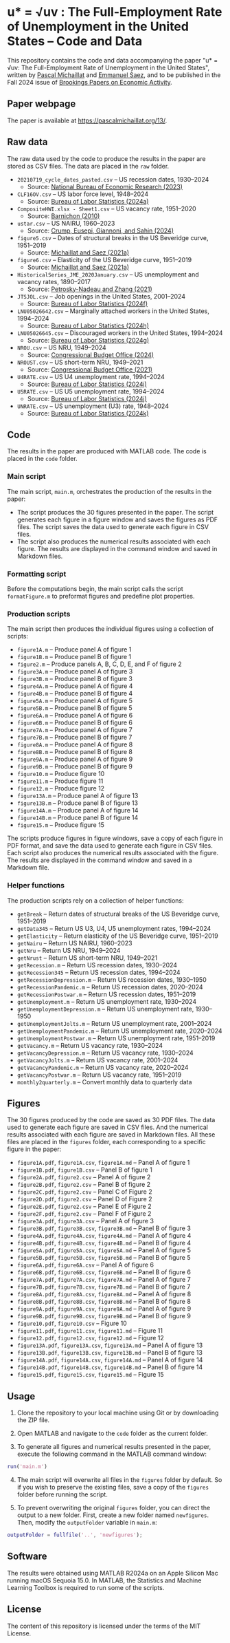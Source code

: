 # u* = √uv : The Full-Employment Rate of Unemployment in the United States – Code and Data

This repository contains the code and data accompanying the paper "u* = √uv: The Full-Employment Rate of Unemployment in the United States", written by [Pascal Michaillat](https://pascalmichaillat.org) and [Emmanuel Saez](https://eml.berkeley.edu/~saez/), and to be published in the Fall 2024 issue of [Brookings Papers on Economic Activity](https://www.brookings.edu/events/bpea-fall-2024-conference/).

## Paper webpage

The paper is available at https://pascalmichaillat.org/13/.

## Raw data

The raw data used by the code to produce the results in the paper are stored as CSV files. The data are placed in the `raw` folder. 

+ `20210719_cycle_dates_pasted.csv` – US recession dates, 1930–2024
	+ Source: [National Bureau of Economic Research (2023)](http://data.nber.org/data/cycles/)
+ `CLF16OV.csv` – US labor force level, 1948–2024
	+ Source: [Bureau of Labor Statistics (2024a)](https://fred.stlouisfed.org/series/CLF16OV)
+ `CompositeHWI.xlsx - Sheet1.csv` – US vacancy rate, 1951–2020
	+ Source: [Barnichon (2010)](https://docs.google.com/spreadsheets/d/1fkMinSHkjTL99-bLZYFldQ8rHtgh8lxd)
+ `ustar.csv` – US NAIRU, 1960–2023
	+ Source: [Crump, Eusepi, Giannoni, and Sahin (2024)](https://doi.org/10.1016/j.jmoneco.2024.103580)
+ `figure5.csv` – Dates of structural breaks in the US Beveridge curve, 1951–2019
	+ Source: [Michaillat and Saez (2021a)](https://github.com/pmichaillat/unemployment-gap)
+ `figure6.csv` – Elasticity of the US Beveridge curve, 1951–2019
	+ Source: [Michaillat and Saez (2021a)](https://github.com/pmichaillat/unemployment-gap)
+ `HistoricalSeries_JME_2020January.csv` – US unemployment and vacancy rates, 1890–2017
	+ Source: [Petrosky-Nadeau and Zhang (2021)](https://docs.google.com/spreadsheets/d/1Ym0zkHZtIvb73zjLzL2cz_P5lXrulzFgvZpA5ZYyElI)
+ `JTSJOL.csv` – Job openings in the United States, 2001–2024
	+ Source: [Bureau of Labor Statistics (2024f)](https://fred.stlouisfed.org/series/JTSJOL)
+ `LNU05026642.csv` – Marginally attached workers in the United States, 1994–2024
	+ Source: [Bureau of Labor Statistics (2024h)](https://fred.stlouisfed.org/series/LNU05026642)
+ `LNU05026645.csv` – Discouraged workers in the United States, 1994–2024
	+ Source: [Bureau of Labor Statistics (2024g)](https://fred.stlouisfed.org/series/LNU05026645)
+ `NROU.csv` – US NRU, 1949–2024
	+ Source: [Congressional Budget Office (2024)](https://fred.stlouisfed.org/series/NROU)
+ `NROUST.csv` – US short-term NRU, 1949–2021
	+ Source: [Congressional Budget Office (2021)](https://fred.stlouisfed.org/series/NROUST)
+ `U4RATE.csv` – US U4 unemployment rate, 1994–2024
	+ Source: [Bureau of Labor Statistics (2024i)](https://fred.stlouisfed.org/series/U4RATE)
+ `U5RATE.csv` – US U5 unemployment rate, 1994–2024
	+ Source: [Bureau of Labor Statistics (2024j)](https://fred.stlouisfed.org/series/U5RATE)
+ `UNRATE.csv` – US unemployment (U3) rate, 1948–2024
	+ Source: [Bureau of Labor Statistics (2024k)](https://fred.stlouisfed.org/series/UNRATE)

## Code

The results in the paper are produced with MATLAB code. The code is placed in the `code` folder.

### Main script

The main script, `main.m`, orchestrates the production of the results in the paper:

+ The script produces the 30 figures presented in the paper. The script generates each figure in a figure window and saves the figures as PDF files. The script saves the data used to generate each figure in CSV files.
+ The script also produces the numerical results associated with each figure. The results are displayed in the command window and saved in Markdown files.

### Formatting script

Before the computations begin, the main script calls the script `formatFigure.m` to preformat figures and predefine plot properties.

### Production scripts

The main script then produces the individual figures using a collection of scripts:

+ `figure1A.m` – Produce panel A of figure 1
+ `figure1B.m` – Produce panel B of figure 1
+ `figure2.m` – Produce panels A, B, C, D, E, and F of figure 2
+ `figure3A.m` – Produce panel A of figure 3
+ `figure3B.m` – Produce panel B of figure 3
+ `figure4A.m` – Produce panel A of figure 4
+ `figure4B.m` – Produce panel B of figure 4
+ `figure5A.m` – Produce panel A of figure 5
+ `figure5B.m` – Produce panel B of figure 5
+ `figure6A.m` – Produce panel A of figure 6
+ `figure6B.m` – Produce panel B of figure 6
+ `figure7A.m` – Produce panel A of figure 7
+ `figure7B.m` – Produce panel B of figure 7
+ `figure8A.m` – Produce panel A of figure 8
+ `figure8B.m` – Produce panel B of figure 8
+ `figure9A.m` – Produce panel A of figure 9
+ `figure9B.m` – Produce panel B of figure 9
+ `figure10.m` – Produce figure 10
+ `figure11.m` – Produce figure 11
+ `figure12.m` – Produce figure 12
+ `figure13A.m` – Produce panel A of figure 13
+ `figure13B.m` – Produce panel B of figure 13
+ `figure14A.m` – Produce panel A of figure 14
+ `figure14B.m` – Produce panel B of figure 14
+ `figure15.m` – Produce figure 15

The scripts produce figures in figure windows, save a copy of each figure in PDF format, and save the data used to generate each figure in CSV files. Each script also produces the numerical results associated with the figure. The results are displayed in the command window and saved in a Markdown file.

### Helper functions

The production scripts rely on a collection of helper functions:
 
+ `getBreak` – Return dates of structural breaks of the US Beveridge curve, 1951–2019
+ `getData345` – Return US U3, U4, U5 unemployment rates, 1994–2024
+ `getElasticity` – Return elasticity of the US Beveridge curve, 1951–2019
+ `getNairu` – Return US NAIRU, 1960–2023
+ `getNru` – Return US NRU, 1949–2024
+ `getNrust` – Return US short-term NRU, 1949–2021
+ `getRecession.m` – Return US recession dates, 1930–2024
+ `getRecession345` – Return US recession dates, 1994–2024
+ `getRecessionDepression.m` – Return US recession dates, 1930–1950
+ `getRecessionPandemic.m` – Return US recession dates, 2020–2024
+ `getRecessionPostwar.m` – Return US recession dates, 1951–2019
+ `getUnemployment.m` – Return US unemployment rate, 1930–2024
+ `getUnemploymentDepression.m` – Return US unemployment rate, 1930–1950
+ `getUnemploymentJolts.m` – Return US unemployment rate, 2001–2024
+ `getUnemploymentPandemic.m` – Return US unemployment rate, 2020–2024
+ `getUnemploymentPostwar.m` – Return US unemployment rate, 1951–2019
+ `getVacancy.m` – Return US vacancy rate, 1930–2024
+ `getVacancyDepression.m` – Return US vacancy rate, 1930–2024
+ `getVacancyJolts.m` – Return US vacancy rate, 2001–2024
+ `getVacancyPandemic.m` – Return US vacancy rate, 2020–2024
+ `getVacancyPostwar.m` – Return US vacancy rate, 1951–2019
+ `monthly2quarterly.m` – Convert monthly data to quarterly data

## Figures

The 30 figures produced by the code are saved as 30 PDF files. The data used to generate each figure are saved in CSV files. And the numerical results associated with each figure are saved in Markdown files. All these files are placed in the `figures` folder, each corresponding to a specific figure in the paper:

+ `figure1A.pdf`, `figure1A.csv`, `figure1A.md` – Panel A of figure 1
+ `figure1B.pdf`, `figure1B.csv` – Panel B of figure 1
+ `figure2A.pdf`, `figure2.csv` – Panel A of figure 2
+ `figure2B.pdf`, `figure2.csv` – Panel B of figure 2
+ `figure2C.pdf`, `figure2.csv` – Panel C of Figure 2
+ `figure2D.pdf`, `figure2.csv` – Panel D of Figure 2
+ `figure2E.pdf`, `figure2.csv` – Panel E of Figure 2
+ `figure2F.pdf`, `figure2.csv` – Panel F of Figure 2
+ `figure3A.pdf`, `figure3A.csv` – Panel A of figure 3
+ `figure3B.pdf`, `figure3B.csv`, `figure3B.md` –  Panel B of figure 3
+ `figure4A.pdf`, `figure4A.csv`, `figure4A.md` – Panel A of figure 4
+ `figure4B.pdf`, `figure4B.csv`, `figure4B.md` – Panel B of figure 4
+ `figure5A.pdf`, `figure5A.csv`, `figure5A.md` – Panel A of figure 5
+ `figure5B.pdf`, `figure5B.csv`, `figure5B.md` – Panel B of figure 5
+ `figure6A.pdf`, `figure6A.csv` – Panel A of figure 6
+ `figure6B.pdf`, `figure6B.csv`, `figure6B.md` – Panel B of figure 6
+ `figure7A.pdf`, `figure7A.csv`, `figure7A.md` – Panel A of figure 7
+ `figure7B.pdf`, `figure7B.csv`, `figure7B.md` – Panel B of figure 7
+ `figure8A.pdf`, `figure8A.csv`, `figure8A.md` – Panel A of figure 8
+ `figure8B.pdf`, `figure8B.csv`, `figure8B.md` – Panel B of figure 8
+ `figure9A.pdf`, `figure9A.csv`, `figure9A.md` – Panel A of figure 9
+ `figure9B.pdf`, `figure9B.csv`, `figure9B.md` – Panel B of figure 9
+ `figure10.pdf`, `figure10.csv` – Figure 10
+ `figure11.pdf`, `figure11.csv`, `figure11.md` – Figure 11
+ `figure12.pdf`, `figure12.csv`, `figure12.md` – Figure 12
+ `figure13A.pdf`, `figure13A.csv`, `figure13A.md` – Panel A of figure 13
+ `figure13B.pdf`, `figure13B.csv`, `figure13B.md` – Panel B of figure 13
+ `figure14A.pdf`, `figure14A.csv`, `figure14A.md` – Panel A of figure 14
+ `figure14B.pdf`, `figure14B.csv`, `figure14B.md` – Panel B of figure 14
+ `figure15.pdf`, `figure15.csv`, `figure15.md` – Figure 15

## Usage

1. Clone the repository to your local machine using Git or by downloading the ZIP file.

2. Open MATLAB and navigate to the `code` folder as the current folder.

3. To generate all figures and numerical results presented in the paper, execute the following command in the MATLAB command window:

```matlab
run('main.m')
```

4. The main script will overwrite all files in the `figures` folder by default. So if you wish to preserve the existing files, save a copy of the `figures` folder before running the script.

5. To prevent overwriting the original `figures` folder, you can direct the output to a new folder. First, create a new folder named `newfigures`. Then, modify the `outputFolder` variable in `main.m`:

```matlab
outputFolder = fullfile('..', 'newfigures');
```

## Software

The results were obtained using MATLAB R2024a on an Apple Silicon Mac running macOS Sequoia 15.0. In MATLAB, the Statistics and Machine Learning Toolbox is required to run  some of the scripts.

## License

The content of this repository is licensed under the terms of the MIT License.